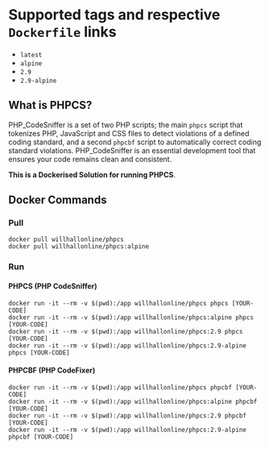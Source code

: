 # Supported tags and respective ```Dockerfile``` links
* ```latest```
* ```alpine```
* ```2.9```
* ```2.9-alpine```

## What is PHPCS?

PHP_CodeSniffer is a set of two PHP scripts; the main ```phpcs``` script that tokenizes PHP, JavaScript and CSS files to detect violations of a defined coding standard, and a second ```phpcbf``` script to automatically correct coding standard violations. PHP_CodeSniffer is an essential development tool that ensures your code remains clean and consistent.

**This is a Dockerised Solution for running PHPCS**.

## Docker Commands

### Pull

```
docker pull willhallonline/phpcs
docker pull willhallonline/phpcs:alpine
```

### Run

#### PHPCS (PHP CodeSniffer)

```
docker run -it --rm -v $(pwd):/app willhallonline/phpcs phpcs [YOUR-CODE]
docker run -it --rm -v $(pwd):/app willhallonline/phpcs:alpine phpcs [YOUR-CODE]
docker run -it --rm -v $(pwd):/app willhallonline/phpcs:2.9 phpcs [YOUR-CODE]
docker run -it --rm -v $(pwd):/app willhallonline/phpcs:2.9-alpine phpcs [YOUR-CODE]
```

#### PHPCBF (PHP CodeFixer)

```
docker run -it --rm -v $(pwd):/app willhallonline/phpcs phpcbf [YOUR-CODE]
docker run -it --rm -v $(pwd):/app willhallonline/phpcs:alpine phpcbf [YOUR-CODE]
docker run -it --rm -v $(pwd):/app willhallonline/phpcs:2.9 phpcbf [YOUR-CODE]
docker run -it --rm -v $(pwd):/app willhallonline/phpcs:2.9-alpine phpcbf [YOUR-CODE]
```
